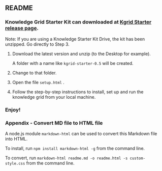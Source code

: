 ## README

### Knowledge Grid Starter Kit can downloaded at [Kgrid Starter release page](https://github.com/kgrid/kgrid-starter/releases).

Note: If you are using a Knowledge Starter Kit Drive, the kit has been unzipped. Go directly to Step 3.

1. Download the latest version and unzip (to the Desktop for example).

   A folder with a name like `kgrid-starter-0.5` will be created.

2. Change to that folder.

3. Open the file `setup.html` .

4. Follow the step-by-step instructions to install, set up and run the knowledge grid from your local machine.


### Enjoy!


### Appendix - Convert MD file to HTML file

A node.js module `markdown-html` can be used to convert this Markdown file into HTML.

To install, run `npm install markdown-html -g` from the command line.

To convert, run `markdown-html readme.md -o readme.html -s custom-style.css` from the command line.

